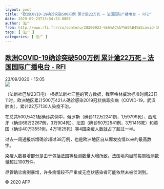 ```yaml
---
layout: post
title: "欧洲COVID-19确诊突破500万例 累计逾22万死 – 法国国际广播电台 - RFI"
date: 2020-09-23T13:54:53.000Z
author: 法广
from: http://www.rfi.fr//cn/contenu/20200923-%E6%AC%A7%E6%B4%B2covid-19%E7%A1%AE%E8%AF%8A%E7%AA%81%E7%A0%B4500%E4%B8%87%E4%BE%8B-%E7%B4%AF%E8%AE%A1%E9%80%BE22%E4%B8%87%E6%AD%BB
tags: [ 法广 ]
categories: [ 法广 ]
---
```

<!--1600869293000-->
[欧洲COVID-19确诊突破500万例 累计逾22万死 – 法国国际广播电台 - RFI](http://www.rfi.fr//cn/contenu/20200923-%E6%AC%A7%E6%B4%B2covid-19%E7%A1%AE%E8%AF%8A%E7%AA%81%E7%A0%B4500%E4%B8%87%E4%BE%8B-%E7%B4%AF%E8%AE%A1%E9%80%BE22%E4%B8%87%E6%AD%BB)
------

<div>
<div>23/09/2020 - 15:05</div><img src="https://s.rfi.fr/media/display/be252fd8-fda2-11ea-8552-005056bf87d6/w:310/p:16x9/int0013b.200923210502.jpg"><div class="t-content__body u-clearfix">            <p>（法新社巴黎23日电）    根据法新社汇整的官方数据，截至格林威治标准时间23日11时，欧洲地区累计500万421人确诊感染2019冠状病毒疾病（COVID-19，武汉肺炎），累计22万7130人染疫不治。</p><p>    在总共500万421起确诊病例中，俄罗斯（确诊112万2241例，1万9799死）、西班牙（确诊68万2267例，3万904死）、法国（确诊50万2541例，3万1416死）和英国（确诊40万3551例，4万1825死）等4国染疫人数就占了超过一半。</p><p>    过去一周通报新增确诊超过38万例，也是欧洲地区自从爆发疫情以来的最高数字。</p><p>    染疫人数暴增部分是由于包括法国等检测数量大增所致，法国境内目前每周检测数量超过100万件。</p><p>    尽管确诊病例暴增，许多病情较不严重或无症状感染者可能依然未被侦测到。</p>            <p class="t-copyright">© 2020 AFP</p>        </div>
</div>
